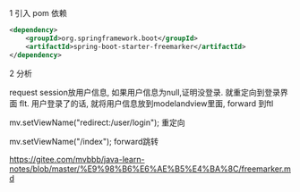 1 引入 pom 依赖
```xml
<dependency>
    <groupId>org.springframework.boot</groupId>
    <artifactId>spring-boot-starter-freemarker</artifactId>
</dependency>
```

2 分析

request session放用户信息, 如果用户信息为null,证明没登录. 就重定向到登录界面 flt. 用户登录了的话, 就将用户信息放到modelandview里面, forward 到ftl


mv.setViewName("redirect:/user/login"); 重定向

mv.setViewName("/index"); forward跳转

https://gitee.com/mvbbb/java-learn-notes/blob/master/%E9%98%B6%E6%AE%B5%E4%BA%8C/freemarker.md